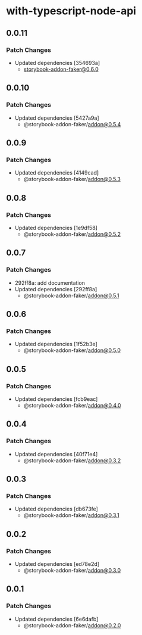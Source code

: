 # with-typescript-node-api

## 0.0.11

### Patch Changes

- Updated dependencies [354693a]
  - storybook-addon-faker@0.6.0

## 0.0.10

### Patch Changes

- Updated dependencies [5427a9a]
  - @storybook-addon-faker/addon@0.5.4

## 0.0.9

### Patch Changes

- Updated dependencies [4149cad]
  - @storybook-addon-faker/addon@0.5.3

## 0.0.8

### Patch Changes

- Updated dependencies [1e9df58]
  - @storybook-addon-faker/addon@0.5.2

## 0.0.7

### Patch Changes

- 292ff8a: add documentation
- Updated dependencies [292ff8a]
  - @storybook-addon-faker/addon@0.5.1

## 0.0.6

### Patch Changes

- Updated dependencies [1f52b3e]
  - @storybook-addon-faker/addon@0.5.0

## 0.0.5

### Patch Changes

- Updated dependencies [fcb9eac]
  - @storybook-addon-faker/addon@0.4.0

## 0.0.4

### Patch Changes

- Updated dependencies [40f71e4]
  - @storybook-addon-faker/addon@0.3.2

## 0.0.3

### Patch Changes

- Updated dependencies [db673fe]
  - @storybook-addon-faker/addon@0.3.1

## 0.0.2

### Patch Changes

- Updated dependencies [ed78e2d]
  - @storybook-addon-faker/addon@0.3.0

## 0.0.1

### Patch Changes

- Updated dependencies [6e6dafb]
  - @storybook-addon-faker/addon@0.2.0
